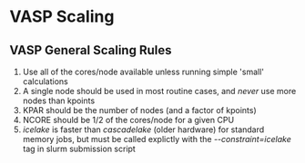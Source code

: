 # VASP Scaling

## VASP General Scaling Rules
1. Use all of the cores/node available unless running simple 'small' calculations
2. A single node should be used in most routine cases, and *never* use more nodes than kpoints
3. KPAR should be the number of nodes (and a factor of kpoints)
4. NCORE should be 1/2 of the cores/node for a given CPU
5. *icelake* is faster than *cascadelake* (older hardware) for standard memory jobs, but must be called explictly with the *--constraint=icelake* tag in slurm submission script